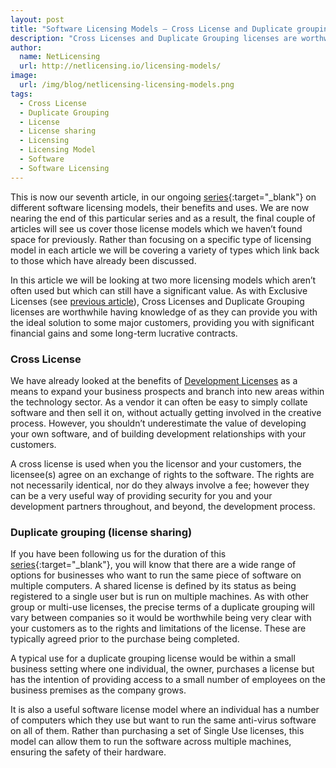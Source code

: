 ```yaml
---
layout: post
title: "Software Licensing Models – Cross License and Duplicate grouping"
description: "Cross Licenses and Duplicate Grouping licenses are worthwhile having knowledge of as they can provide you with the ideal solution to some major customers"
author:
  name: NetLicensing
  url: http://netlicensing.io/licensing-models/
image:
  url: /img/blog/netlicensing-licensing-models.png
tags:
  - Cross License
  - Duplicate Grouping
  - License
  - License sharing
  - Licensing
  - Licensing Model
  - Software
  - Software Licensing
---
```


This is now our seventh article, in our ongoing [series](https://www.google.com/search?q=site%3Anetlicensing.io%20Software%20Licensing%20Models "Software Licensing Models"){:target="_blank"} on different software licensing models, their benefits and uses. We are now nearing the end of this particular series and as a result, the final couple of articles will see us cover those license models which we haven’t found space for previously. Rather than focusing on a specific type of licensing model in each article we will be covering a variety of types which link back to those which have already been discussed.

In this article we will be looking at two more licensing models which aren’t often used but which can still have a significant value. As with Exclusive Licenses (see [previous article](/blog/2013/07/23/software-licensing-models-feature-and-exclusive-software-licenses/ "Software Licensing Models – Feature and Exclusive Software Licenses")), Cross Licenses and Duplicate Grouping licenses are worthwhile having knowledge of as they can provide you with the ideal solution to some major customers, providing you with significant financial gains and some long-term lucrative contracts.

### Cross License

We have already looked at the benefits of [Development Licenses](/blog/2013/06/25/software-licensing-models-beta-and-development/ "Software Licensing Models – Beta and Development") as a means to expand your business prospects and branch into new areas within the technology sector. As a vendor it can often be easy to simply collate software and then sell it on, without actually getting involved in the creative process. However, you shouldn’t underestimate the value of developing your own software, and of building development relationships with your customers.

A cross license is used when you the licensor and your customers, the licensee(s) agree on an exchange of rights to the software. The rights are not necessarily identical, nor do they always involve a fee; however they can be a very useful way of providing security for you and your development partners throughout, and beyond, the development process.

### Duplicate grouping (license sharing)

If you have been following us for the duration of this [series](https://www.google.com/search?q=site%3Anetlicensing.io%20Software%20Licensing%20Models "Software Licensing Models"){:target="_blank"}, you will know that there are a wide range of options for businesses who want to run the same piece of software on multiple computers. A shared license is defined by its status as being registered to a single user but is run on multiple machines. As with other group or multi-use licenses, the precise terms of a duplicate grouping will vary between companies so it would be worthwhile being very clear with your customers as to the rights and limitations of the license. These are typically agreed prior to the purchase being completed.

A typical use for a duplicate grouping license would be within a small business setting where one individual, the owner, purchases a license but has the intention of providing access to a small number of employees on the business premises as the company grows.

It is also a useful software license model where an individual has a number of computers which they use but want to run the same anti-virus software on all of them. Rather than purchasing a set of Single Use licenses, this model can allow them to run the software across multiple machines, ensuring the safety of their hardware.

